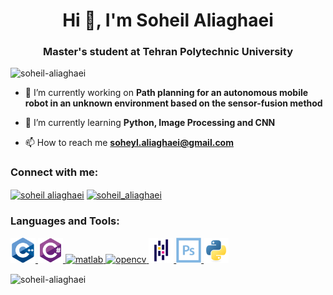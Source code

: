 <h1 align="center">Hi 👋, I'm Soheil Aliaghaei</h1>
<h3 align="center">Master's student at Tehran Polytechnic University</h3>

<p align="left"> <img src="https://komarev.com/ghpvc/?username=soheil-aliaghaei&label=Profile%20views&color=0e75b6&style=flat" alt="soheil-aliaghaei" /> </p>

- 🔭 I’m currently working on **Path planning for an autonomous mobile robot in an unknown environment based on the sensor-fusion method**

- 🌱 I’m currently learning **Python, Image Processing and CNN**

- 📫 How to reach me **soheyl.aliaghaei@gmail.com**

<h3 align="left">Connect with me:</h3>
<p align="left">
<a href="https://linkedin.com/in/soheil aliaghaei" target="blank"><img align="center" src="https://raw.githubusercontent.com/rahuldkjain/github-profile-readme-generator/master/src/images/icons/Social/linked-in-alt.svg" alt="soheil aliaghaei" height="30" width="40" /></a>
<a href="https://instagram.com/soheil_aliaghaei" target="blank"><img align="center" src="https://raw.githubusercontent.com/rahuldkjain/github-profile-readme-generator/master/src/images/icons/Social/instagram.svg" alt="soheil_aliaghaei" height="30" width="40" /></a>
</p>

<h3 align="left">Languages and Tools:</h3>
<p align="left"> <a href="https://www.w3schools.com/cpp/" target="_blank" rel="noreferrer"> <img src="https://raw.githubusercontent.com/devicons/devicon/master/icons/cplusplus/cplusplus-original.svg" alt="cplusplus" width="40" height="40"/> </a> <a href="https://www.w3schools.com/cs/" target="_blank" rel="noreferrer"> <img src="https://raw.githubusercontent.com/devicons/devicon/master/icons/csharp/csharp-original.svg" alt="csharp" width="40" height="40"/> </a> <a href="https://www.mathworks.com/" target="_blank" rel="noreferrer"> <img src="https://upload.wikimedia.org/wikipedia/commons/2/21/Matlab_Logo.png" alt="matlab" width="40" height="40"/> </a> <a href="https://opencv.org/" target="_blank" rel="noreferrer"> <img src="https://www.vectorlogo.zone/logos/opencv/opencv-icon.svg" alt="opencv" width="40" height="40"/> </a> <a href="https://pandas.pydata.org/" target="_blank" rel="noreferrer"> <img src="https://raw.githubusercontent.com/devicons/devicon/2ae2a900d2f041da66e950e4d48052658d850630/icons/pandas/pandas-original.svg" alt="pandas" width="40" height="40"/> </a> <a href="https://www.photoshop.com/en" target="_blank" rel="noreferrer"> <img src="https://raw.githubusercontent.com/devicons/devicon/master/icons/photoshop/photoshop-line.svg" alt="photoshop" width="40" height="40"/> </a> <a href="https://www.python.org" target="_blank" rel="noreferrer"> <img src="https://raw.githubusercontent.com/devicons/devicon/master/icons/python/python-original.svg" alt="python" width="40" height="40"/> </a> </p>

<p><img align="center" src="https://github-readme-stats.vercel.app/api/top-langs?username=soheil-aliaghaei&show_icons=true&locale=en&layout=compact" alt="soheil-aliaghaei" /></p>
